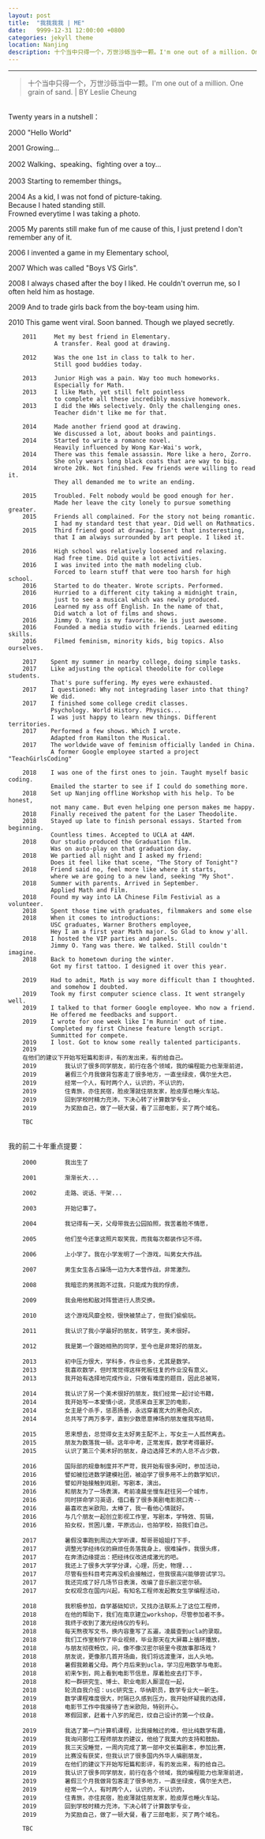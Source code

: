 ```yaml
---
layout: post
title:  "我我我我 | ME"
date:   9999-12-31 12:00:00 +0800
categories: jekyll theme
location: Nanjing
description: 十个当中只得一个，万世沙砾当中一颗。I'm one out of a million. One grain of sand.
---
```

---


> 十个当中只得一个，万世沙砾当中一颗。I'm one out of a million. One grain of sand.
> | BY Leslie Cheung

<br>Twenty years in a nutshell：

2000     "Hello World"
        
2001     Growing...
       
2002     Walking、speaking、fighting over a toy...
        
2003     Starting to remember things。
        
2004     As a kid, I was not fond of picture-taking.
         <br>Because I hated standing still.
         <br>Frowned everytime I was taking a photo.
        
2005     My parents still make fun of me cause of this, 
         I just pretend I don't remember any of it.
        
2006     I invented a game in my Elementary school,
        
2007     Which was called "Boys VS Girls".
        
2008     I always chased after the boy I liked. 
         He couldn't overrun me,
         so I often held him as hostage.
        
2009     And to trade girls back from the boy-team using him.
        
2010     This game went viral. Soon banned. 
         Though we played secretly.
                    
        2011     Met my best friend in Elementary. 
                 A transfer. Real good at drawing.
        
        2012     Was the one 1st in class to talk to her. 
                 Still good buddies today.
        
        2013     Junior High was a pain. Way too much homeworks. 
                 Especially for Math. 
        2013     I like Math, yet still felt pointless
                 to complete all these incredibly massive homework.
        2013     I did the HWs selectively. Only the challenging ones. 
                 Teacher didn't like me for that.
        
        2014     Made another friend good at drawing. 
                 We discussed a lot, about books and paintings.
        2014     Started to write a romance novel. 
                 Heavily influenced by Wong Kar-Wai's work, 
        2014     There was this female assassin. More like a hero, Zorro.
                 She only wears long black coats that are way to big.
        2014     Wrote 20k. Not finished. Few friends were willing to read it. 
                 They all demanded me to write an ending.
       
        2015     Troubled. Felt nobody would be good enough for her.
                 Made her leave the city lonely to pursue something greater.
        2015     Friends all complained. For the story not being romantic.
                 I had my standard test that year. Did well on Mathmatics.
        2015     Third friend good at drawing. Isn't that insteresting,
                 that I am always surrounded by art people. I liked it.
        
        2016     High school was relatively loosened and relaxing. 
                 Had free time. Did quite a lot activities.
        2016     I was invited into the math modeling club.
                 Forced to learn stuff that were too harsh for high school.
        2016     Started to do theater. Wrote scripts. Performed.
        2016     Hurried to a different city taking a midnight train,
                 just to see a musical which was newly produced.
        2016     Learned my ass off English. In the name of that,
                 Did watch a lot of films and shows.
        2016     Jimmy O. Yang is my favorite. He is just awesome.
        2016     Founded a media studio with friends. Learned editing skills.
        2016     Filmed feminism, minority kids, big topics. Also ourselves. 
        
        2017    Spent my summer in nearby college, doing simple tasks.
        2017    Like adjusting the optical theodolite for college students.
                That's pure suffering. My eyes were exhausted.
        2017    I questioned: Why not integrading laser into that thing? 
                We did.
        2017    I finished some college credit classes. 
                Psychology. World History. Physics...
                I was just happy to learn new things. Different territories.
        2017    Performed a few shows. Which I wrote. 
                Adapted from Hamilton the Musical.
        2017    The worldwide wave of feminism officially landed in China.
                A former Google employee started a project "TeachGirlsCoding"
        
        2018    I was one of the first ones to join. Taught myself basic coding.
                Emailed the starter to see if I could do something more.
        2018    Set up Nanjing offline Workshop with his help. To be honest,
                not many came. But even helping one person makes me happy.
        2018    Finally received the patent for the Laser Theodolite.
        2018    Stayed up late to finish personal essays. Started from beginning.
                Countless times. Accepted to UCLA at 4AM. 
        2018    Our studio produced the Graduation film. 
                Was on auto-play on that graduation day.
        2018    We partied all night and I asked my friend:
                Does it feel like that scene, "The Story of Tonight"?
        2018    Friend said no, feel more like where it starts,
                where we are going to a new land, seeking "My Shot".
        2018    Summer with parents. Arrived in September.
                Applied Math and Film.
        2018    Found my way into LA Chinese Film Festivial as a volunteer.
        2018    Spent those time with graduates, filmmakers and some else
        2018    When it comes to introductions:
                USC graduates, Warner Brothers employee,
                Hey I am a first year Math major. So Glad to know y'all.
        2018    I hosted the VIP parties and panels.
                Jimmy O. Yang was there. We talked. Still couldn't imagine.
        2018    Back to hometown during the winter. 
                Got my first tattoo. I designed it over this year.
      
        2019    Had to admit, Math is way more difficult than I thoughted.
                and somehow I doubted.
        2019    Took my first computer science class. It went strangely well.
        2019    I talked to that former Google employee. Who now a friend.
                He offered me feedbacks and support.
        2019    I wrote for one week like I'm Runnin' out of time.
                Completed my first Chinese feature length script. 
                Summitted for compete.
        2019    I lost. Got to know some really talented participants.
        2019    
        在他们的建议下开始写短篇和影评，有的发出来，有的给自己。
        2019        我认识了很多同学朋友，前行在各个领域，我的编程能力也渐渐前进，
        2019        暑假三个月我做背包客走了很多地方，一直坐绿皮，偶尔坐大巴，
        2019        经常一个人，有时两个人，认识的，不认识的，
        2019        住青旅，亦住民宿，脸皮薄就住朋友家，脸皮厚也睡火车站。
        2019        回到学校时精力充沛，下决心转了计算数学专业，
        2019        为奖励自己，做了一顿大餐，看了三部电影，买了两个域名。
        
        TBC
                              
        


<br>我的前二十年重点提要：

        2000        我出生了
        
        2001        渐渐长大...
        
        2002        走路、说话、干架...
        
        2003        开始记事了。
        
        2004        我记得有一天，父母带我去公园拍照，我苦着脸不情愿，
        
        2005        他们至今还拿这照片取笑我，而我每次都装作记不得。
        
        2006        上小学了。我在小学发明了一个游戏，叫男女大作战。
        
        2007        男生女生各占操场一边为大本营作战，非常激烈。
        
        2008        我暗恋的男孩跑不过我，只能成为我的俘虏，
        
        2009        我会用他和敌对阵营进行人质交换。
        
        2010        这个游戏风靡全校，很快被禁止了，但我们偷偷玩。
        
        2011        我认识了我小学最好的朋友，转学生，美术很好。
        
        2012        我是第一个跟她相熟的同学，至今也是非常好的朋友。
        
        2013        初中压力很大，学科多，作业也多，尤其是数学。
        2013        我喜欢数学，但时常觉得这样死板往复的作业没有意义。
        2013        我开始有选择地完成作业，只做有难度的题目，因此总被骂，
        
        2014        我认识了另一个美术很好的朋友，我们经常一起讨论书籍，
        2014        我开始写一本爱情小说，灵感来自王家卫的电影，
        2014        女主是个杀手，惩恶扬善，永远穿着宽大的黑色风衣，
        2014        总共写了两万多字，直到少数愿意捧场的朋友催我写结局，
        
        2015        思来想去，总觉得女主太好男主配不上，写女主一人孤然离去。
        2015        朋友为数落我一顿。这年中考，正常发挥，数学考得最好。
        2015        认识了第三个美术好的朋友，身边选择艺术的人总不占少数，
        
        2016        国际部的规章制度并不严苛，我开始有很多闲时，参加活动，
        2016        譬如被拉进数学建模社团，被迫学了很多用不上的数学知识，
        2016        譬如开始接触到戏剧，写剧本，演出，
        2016        和朋友为了一场表演，考前凌晨坐慢车赶往另一个城市，
        2016        同时拼命学习英语，借口看了很多美剧电影脱口秀--
        2016        最喜欢吉米欧阳，太棒了，我一看他心情就好。
        2016        与几个朋友一起创立影视工作室，写剧本，学特效、剪辑，
        2016        拍女权，贫困儿童，平原远山，也拍学校，拍我们自己。
        
        2017        暑假没事跑到周边大学听课，帮哥哥姐姐打下手，
        2017        调整光学经纬仪的麻烦任务落我身上，很难操作，我很头疼，
        2017        在奔溃边缘提出：把经纬仪改进成激光的吧。
        2017        我还上了很多大学学分课，心理，历史，物理...
        2017        尽管有些科目考完再没机会接触过，但我很高兴能够尝试学习。
        2017        我还完成了好几场节日表演，改编了音乐剧汉密尔顿。
        2017        女权观念在国内兴起，有知名工程师发起教女生学编程活动，
        
        2018        我积极参加，自学基础知识，又找办法联系上了这位工程师，
        2018        在他的帮助下，我们在南京建立workshop，尽管参加者不多。
        2018        我终于收到了激光经纬仪的专利。
        2018        每天熬夜写文书，换内容重写了五遍，凌晨查到ucla的录取。
        2018        我们工作室制作了毕业视频，毕业那天在大屏幕上循环播放，
        2018        与朋友彻夜畅饮，问，像不像汉密尔顿里今夜故事那场戏？
        2018        朋友说，更像那几首开场曲，我们将远渡重洋，出人头地。
        2018        暑假我赖着父母。两个月后来到ucla，学习应用数学与电影。
        2018        初来乍到，网上看到电影节信息，厚着脸皮去打下手，
        2018        和一群研究生、博士、职业电影人厮混在一起，
        2018        轮流自我介绍：usc研究生，华纳职员，数学专业大一新生。
        2019        数学课程难度很大，时隔已久感到压力，我开始怀疑我的选择，
        2018        电影节工作中我接待了吉米欧阳，特别开心。
        2018        寒假回家，赶着十八岁的尾巴，纹自己设计的第一个纹身。
  
        2019        我选了第一门计算机课程，比我接触过的难，但比纯数学有趣，
        2019        我询问那位工程师朋友的建议，他给了我莫大的支持和鼓励。
        2019        我三天没睡觉，一周内完成了第一部中文长篇剧本，参加比赛，
        2019        比赛没有获奖，但我认识了很多国内外华人编剧朋友，
        2019        在他们的建议下开始写短篇和影评，有的发出来，有的给自己。
        2019        我认识了很多同学朋友，前行在各个领域，我的编程能力也渐渐前进，
        2019        暑假三个月我做背包客走了很多地方，一直坐绿皮，偶尔坐大巴，
        2019        经常一个人，有时两个人，认识的，不认识的，
        2019        住青旅，亦住民宿，脸皮薄就住朋友家，脸皮厚也睡火车站。
        2019        回到学校时精力充沛，下决心转了计算数学专业，
        2019        为奖励自己，做了一顿大餐，看了三部电影，买了两个域名。
        
        TBC
                              
        
